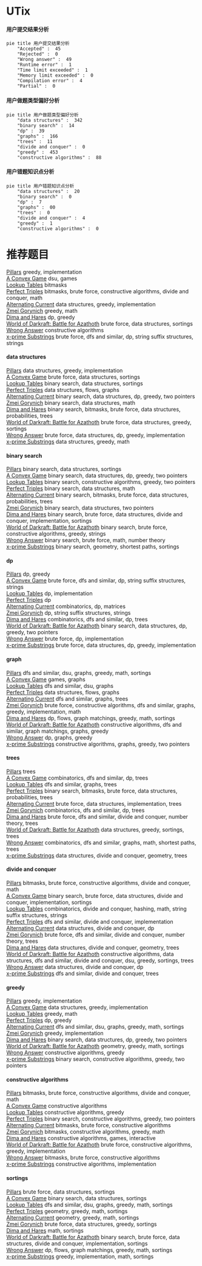# UTix
<!-- tabs:start -->
#### **用户提交结果分析**

```mermaid
pie title 用户提交结果分析
    "Accepted" :  45
    "Rejected" :  0
    "Wrong answer" :  49
    "Runtime error" :  1
    "Time limit exceeded" :  1
    "Memory limit exceeded" :  0
    "Compilation error" :  4
    "Partial" :  0
```
#### **用户做题类型偏好分析**

```mermaid
pie title 用户做题类型偏好分析
    "data structures" :  342
    "binary search" :  14
    "dp" :  39
    "graphs" :  166
    "trees" :  11
    "divide and conquer" :  0
    "greedy" :  453
    "constructive algorithms" :  88
```
#### **用户错题知识点分析**

```mermaid
pie title 用户错题知识点分析
    "data structures" :  20
    "binary search" :  0
    "dp" :  7
    "graphs" :  00
    "trees" :  0
    "divide and conquer" :  4
    "greedy" :  1
    "constructive algorithms" :  0
```
<!-- tabs:end -->
# 推荐题目
[Pillars](http://codeforces.com/problemset/problem/1197/B)		greedy,
                        implementation		  
[A Convex Game](http://codeforces.com/problemset/problem/1434/E)		dsu,
                        games		  
[Lookup Tables](http://codeforces.com/problemset/problem/1423/I)		bitmasks		  
[Perfect Triples](https://codeforces.com/contest/1339/problem/E)		bitmasks,
                        brute force,
                        constructive algorithms,
                        divide and conquer,
                        math		  
[Alternating Current](http://codeforces.com/problemset/problem/343/B)		data structures,
                        greedy,
                        implementation		  
[Zmei Gorynich](http://codeforces.com/problemset/problem/1217/B)		greedy,
                        math		  
[Dima and Hares](http://codeforces.com/problemset/problem/358/D)		dp,
                        greedy		  
[World of Darkraft: Battle for Azathoth](https://codeforces.com/contest/1321/problem/E)		brute force,
                        data structures,
                        sortings		  
[Wrong Answer](http://codeforces.com/problemset/problem/1129/B)		constructive algorithms		  
[x-prime Substrings](http://codeforces.com/problemset/problem/1400/F)		brute force,
                        dfs and similar,
                        dp,
                        string suffix structures,
                        strings		  
<!-- tabs:start -->
#### **data structures**
[Pillars](http://codeforces.com/problemset/problem/343/B)		data structures,
                        greedy,
                        implementation		  
[A Convex Game](https://codeforces.com/contest/1321/problem/E)		brute force,
                        data structures,
                        sortings		  
[Lookup Tables](http://codeforces.com/problemset/problem/1221/F)		binary search,
                        data structures,
                        sortings		  
[Perfect Triples](http://codeforces.com/problemset/problem/903/G)		data structures,
                        flows,
                        graphs		  
[Alternating Current](http://codeforces.com/problemset/problem/1492/C)		binary search,
                        data structures,
                        dp,
                        greedy,
                        two pointers		  
[Zmei Gorynich](http://codeforces.com/problemset/problem/1490/G)		binary search,
                        data structures,
                        math		  
[Dima and Hares](http://codeforces.com/problemset/problem/1479/D)		binary search,
                        bitmasks,
                        brute force,
                        data structures,
                        probabilities,
                        trees		  
[World of Darkraft: Battle for Azathoth](http://codeforces.com/problemset/problem/1497/A)		brute force,
                        data structures,
                        greedy,
                        sortings		  
[Wrong Answer](http://codeforces.com/problemset/problem/1491/C)		brute force,
                        data structures,
                        dp,
                        greedy,
                        implementation		  
[x-prime Substrings](http://codeforces.com/problemset/problem/1492/B)		data structures,
                        greedy,
                        math		  
#### **binary search**
[Pillars](http://codeforces.com/problemset/problem/1221/F)		binary search,
                        data structures,
                        sortings		  
[A Convex Game](http://codeforces.com/problemset/problem/1492/C)		binary search,
                        data structures,
                        dp,
                        greedy,
                        two pointers		  
[Lookup Tables](http://codeforces.com/problemset/problem/1463/D)		binary search,
                        constructive algorithms,
                        greedy,
                        two pointers		  
[Perfect Triples](http://codeforces.com/problemset/problem/1490/G)		binary search,
                        data structures,
                        math		  
[Alternating Current](http://codeforces.com/problemset/problem/1479/D)		binary search,
                        bitmasks,
                        brute force,
                        data structures,
                        probabilities,
                        trees		  
[Zmei Gorynich](http://codeforces.com/problemset/problem/1436/E)		binary search,
                        data structures,
                        two pointers		  
[Dima and Hares](http://codeforces.com/problemset/problem/1461/D)		binary search,
                        brute force,
                        data structures,
                        divide and conquer,
                        implementation,
                        sortings		  
[World of Darkraft: Battle for Azathoth](http://codeforces.com/problemset/problem/1493/C)		binary search,
                        brute force,
                        constructive algorithms,
                        greedy,
                        strings		  
[Wrong Answer](http://codeforces.com/problemset/problem/1487/D)		binary search,
                        brute force,
                        math,
                        number theory		  
[x-prime Substrings](http://codeforces.com/problemset/problem/1486/B)		binary search,
                        geometry,
                        shortest paths,
                        sortings		  
#### **dp**
[Pillars](http://codeforces.com/problemset/problem/358/D)		dp,
                        greedy		  
[A Convex Game](http://codeforces.com/problemset/problem/1400/F)		brute force,
                        dfs and similar,
                        dp,
                        string suffix structures,
                        strings		  
[Lookup Tables](http://codeforces.com/problemset/problem/729/B)		dp,
                        implementation		  
[Perfect Triples](http://codeforces.com/problemset/problem/730/J)		dp		  
[Alternating Current](https://codeforces.com/contest/918/problem/E)		combinatorics,
                        dp,
                        matrices		  
[Zmei Gorynich](http://codeforces.com/problemset/problem/932/G)		dp,
                        string suffix structures,
                        strings		  
[Dima and Hares](http://codeforces.com/problemset/problem/1118/F2)		combinatorics,
                        dfs and similar,
                        dp,
                        trees		  
[World of Darkraft: Battle for Azathoth](http://codeforces.com/problemset/problem/1492/C)		binary search,
                        data structures,
                        dp,
                        greedy,
                        two pointers		  
[Wrong Answer](https://codeforces.com/contest/1457/problem/C)		brute force,
                        dp,
                        implementation		  
[x-prime Substrings](http://codeforces.com/problemset/problem/1491/C)		brute force,
                        data structures,
                        dp,
                        greedy,
                        implementation		  
#### **graph**
[Pillars](http://codeforces.com/problemset/problem/500/B)		dfs and similar,
                        dsu,
                        graphs,
                        greedy,
                        math,
                        sortings		  
[A Convex Game](http://codeforces.com/problemset/problem/1149/E)		games,
                        graphs		  
[Lookup Tables](http://codeforces.com/problemset/problem/28/B)		dfs and similar,
                        dsu,
                        graphs		  
[Perfect Triples](http://codeforces.com/problemset/problem/903/G)		data structures,
                        flows,
                        graphs		  
[Alternating Current](http://codeforces.com/problemset/problem/862/B)		dfs and similar,
                        graphs,
                        trees		  
[Zmei Gorynich](http://codeforces.com/problemset/problem/1487/C)		brute force,
                        constructive algorithms,
                        dfs and similar,
                        graphs,
                        greedy,
                        implementation,
                        math		  
[Dima and Hares](http://codeforces.com/problemset/problem/1437/C)		dp,
                        flows,
                        graph matchings,
                        greedy,
                        math,
                        sortings		  
[World of Darkraft: Battle for Azathoth](http://codeforces.com/problemset/problem/1470/D)		constructive algorithms,
                        dfs and similar,
                        graph matchings,
                        graphs,
                        greedy		  
[Wrong Answer](http://codeforces.com/problemset/problem/1476/C)		dp,
                        graphs,
                        greedy		  
[x-prime Substrings](http://codeforces.com/problemset/problem/1304/D)		constructive algorithms,
                        graphs,
                        greedy,
                        two pointers		  
#### **trees**
[Pillars](http://codeforces.com/problemset/problem/840/E)		trees		  
[A Convex Game](http://codeforces.com/problemset/problem/1118/F2)		combinatorics,
                        dfs and similar,
                        dp,
                        trees		  
[Lookup Tables](http://codeforces.com/problemset/problem/862/B)		dfs and similar,
                        graphs,
                        trees		  
[Perfect Triples](http://codeforces.com/problemset/problem/1479/D)		binary search,
                        bitmasks,
                        brute force,
                        data structures,
                        probabilities,
                        trees		  
[Alternating Current](http://codeforces.com/problemset/problem/1511/C)		brute force,
                        data structures,
                        implementation,
                        trees		  
[Zmei Gorynich](http://codeforces.com/problemset/problem/1499/F)		combinatorics,
                        dfs and similar,
                        dp,
                        trees		  
[Dima and Hares](http://codeforces.com/problemset/problem/1491/E)		brute force,
                        dfs and similar,
                        divide and conquer,
                        number theory,
                        trees		  
[World of Darkraft: Battle for Azathoth](http://codeforces.com/problemset/problem/1466/D)		data structures,
                        greedy,
                        sortings,
                        trees		  
[Wrong Answer](http://codeforces.com/problemset/problem/1495/D)		combinatorics,
                        dfs and similar,
                        graphs,
                        math,
                        shortest paths,
                        trees		  
[x-prime Substrings](http://codeforces.com/problemset/problem/1303/G)		data structures,
                        divide and conquer,
                        geometry,
                        trees		  
#### **divide and conquer**
[Pillars](https://codeforces.com/contest/1339/problem/E)		bitmasks,
                        brute force,
                        constructive algorithms,
                        divide and conquer,
                        math		  
[A Convex Game](http://codeforces.com/problemset/problem/1461/D)		binary search,
                        brute force,
                        data structures,
                        divide and conquer,
                        implementation,
                        sortings		  
[Lookup Tables](http://codeforces.com/problemset/problem/1466/G)		combinatorics,
                        divide and conquer,
                        hashing,
                        math,
                        string suffix structures,
                        strings		  
[Perfect Triples](http://codeforces.com/problemset/problem/1490/D)		dfs and similar,
                        divide and conquer,
                        implementation		  
[Alternating Current](https://codeforces.com/contest/1483/problem/C)		data structures,
                        divide and conquer,
                        dp		  
[Zmei Gorynich](http://codeforces.com/problemset/problem/1491/E)		brute force,
                        dfs and similar,
                        divide and conquer,
                        number theory,
                        trees		  
[Dima and Hares](http://codeforces.com/problemset/problem/1303/G)		data structures,
                        divide and conquer,
                        geometry,
                        trees		  
[World of Darkraft: Battle for Azathoth](http://codeforces.com/problemset/problem/1494/D)		constructive algorithms,
                        data structures,
                        dfs and similar,
                        divide and conquer,
                        dsu,
                        greedy,
                        sortings,
                        trees		  
[Wrong Answer](http://codeforces.com/problemset/problem/1482/E)		data structures,
                        divide and conquer,
                        dp		  
[x-prime Substrings](http://codeforces.com/problemset/problem/566/C)		dfs and similar,
                        divide and conquer,
                        trees		  
#### **greedy**
[Pillars](http://codeforces.com/problemset/problem/1197/B)		greedy,
                        implementation		  
[A Convex Game](http://codeforces.com/problemset/problem/343/B)		data structures,
                        greedy,
                        implementation		  
[Lookup Tables](http://codeforces.com/problemset/problem/1217/B)		greedy,
                        math		  
[Perfect Triples](http://codeforces.com/problemset/problem/358/D)		dp,
                        greedy		  
[Alternating Current](http://codeforces.com/problemset/problem/500/B)		dfs and similar,
                        dsu,
                        graphs,
                        greedy,
                        math,
                        sortings		  
[Zmei Gorynich](http://codeforces.com/problemset/problem/730/E)		greedy,
                        implementation		  
[Dima and Hares](http://codeforces.com/problemset/problem/1492/C)		binary search,
                        data structures,
                        dp,
                        greedy,
                        two pointers		  
[World of Darkraft: Battle for Azathoth](https://codeforces.com/contest/1496/problem/C)		geometry,
                        greedy,
                        math,
                        sortings		  
[Wrong Answer](http://codeforces.com/problemset/problem/1493/A)		constructive algorithms,
                        greedy		  
[x-prime Substrings](http://codeforces.com/problemset/problem/1463/D)		binary search,
                        constructive algorithms,
                        greedy,
                        two pointers		  
#### **constructive algorithms**
[Pillars](https://codeforces.com/contest/1339/problem/E)		bitmasks,
                        brute force,
                        constructive algorithms,
                        divide and conquer,
                        math		  
[A Convex Game](http://codeforces.com/problemset/problem/1129/B)		constructive algorithms		  
[Lookup Tables](http://codeforces.com/problemset/problem/1493/A)		constructive algorithms,
                        greedy		  
[Perfect Triples](http://codeforces.com/problemset/problem/1463/D)		binary search,
                        constructive algorithms,
                        greedy,
                        two pointers		  
[Alternating Current](https://codeforces.com/contest/1456/problem/B)		bitmasks,
                        brute force,
                        constructive algorithms		  
[Zmei Gorynich](http://codeforces.com/problemset/problem/1492/D)		bitmasks,
                        constructive algorithms,
                        greedy,
                        math		  
[Dima and Hares](https://codeforces.com/contest/1504/problem/D)		constructive algorithms,
                        games,
                        interactive		  
[World of Darkraft: Battle for Azathoth](https://codeforces.com/contest/1483/problem/A)		brute force,
                        constructive algorithms,
                        greedy,
                        implementation		  
[Wrong Answer](https://codeforces.com/contest/1457/problem/D)		bitmasks,
                        brute force,
                        constructive algorithms		  
[x-prime Substrings](http://codeforces.com/problemset/problem/1513/A)		constructive algorithms,
                        implementation		  
#### **sortings**
[Pillars](https://codeforces.com/contest/1321/problem/E)		brute force,
                        data structures,
                        sortings		  
[A Convex Game](http://codeforces.com/problemset/problem/1221/F)		binary search,
                        data structures,
                        sortings		  
[Lookup Tables](http://codeforces.com/problemset/problem/500/B)		dfs and similar,
                        dsu,
                        graphs,
                        greedy,
                        math,
                        sortings		  
[Perfect Triples](https://codeforces.com/contest/1496/problem/C)		geometry,
                        greedy,
                        math,
                        sortings		  
[Alternating Current](http://codeforces.com/problemset/problem/1495/A)		geometry,
                        greedy,
                        math,
                        sortings		  
[Zmei Gorynich](http://codeforces.com/problemset/problem/1497/A)		brute force,
                        data structures,
                        greedy,
                        sortings		  
[Dima and Hares](http://codeforces.com/problemset/problem/1427/A)		math,
                        sortings		  
[World of Darkraft: Battle for Azathoth](http://codeforces.com/problemset/problem/1461/D)		binary search,
                        brute force,
                        data structures,
                        divide and conquer,
                        implementation,
                        sortings		  
[Wrong Answer](http://codeforces.com/problemset/problem/1437/C)		dp,
                        flows,
                        graph matchings,
                        greedy,
                        math,
                        sortings		  
[x-prime Substrings](http://codeforces.com/problemset/problem/1473/A)		greedy,
                        implementation,
                        math,
                        sortings		  
<!-- tabs:end -->
